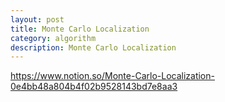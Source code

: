 ```yaml
---
layout: post
title: Monte Carlo Localization
category: algorithm
description: Monte Carlo Localization
---
```


https://www.notion.so/Monte-Carlo-Localization-0e4bb48a804b4f02b9528143bd7e8aa3
